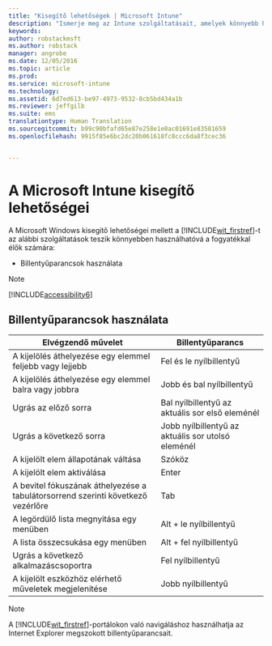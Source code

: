 ```yaml
---
title: "Kisegítő lehetőségek | Microsoft Intune"
description: "Ismerje meg az Intune szolgáltatásait, amelyek könnyebb használatot biztosítanak a fogyatékkal élők számára."
keywords: 
author: robstackmsft
ms.author: robstack
manager: angrobe
ms.date: 12/05/2016
ms.topic: article
ms.prod: 
ms.service: microsoft-intune
ms.technology: 
ms.assetid: 6d7ed613-be97-4973-9532-8cb5bd434a1b
ms.reviewer: jeffgilb
ms.suite: ems
translationtype: Human Translation
ms.sourcegitcommit: b99c90bfafd65e87e258e1e0ac01691e83581659
ms.openlocfilehash: 9915f85e6bc2dc20b061618fc8ccc6da8f3cec36


---
```


# <a name="accessibility-features-of-microsoft-intune"></a>A Microsoft Intune kisegítő lehetőségei
A Microsoft Windows kisegítő lehetőségei mellett a [!INCLUDE[wit_firstref](./includes/wit_firstref_md.md)]-t az alábbi szolgáltatások teszik könnyebben használhatóvá a fogyatékkal élők számára:

-   Billentyűparancsok használata

> [!NOTE]
> [!INCLUDE[accessibility6](./includes/accessibility6_md.md)]

## <a name="using-keyboard-shortcuts"></a>Billentyűparancsok használata

|Elvégzendő művelet|Billentyűparancs|
|--------------|------------------------------|
|A kijelölés áthelyezése egy elemmel feljebb vagy lejjebb|Fel és le nyílbillentyű|
|A kijelölés áthelyezése egy elemmel balra vagy jobbra|Jobb és bal nyílbillentyű|
|Ugrás az előző sorra|Bal nyílbillentyű az aktuális sor első eleménél|
|Ugrás a következő sorra|Jobb nyílbillentyű az aktuális sor utolsó eleménél|
|A kijelölt elem állapotának váltása|Szóköz|
|A kijelölt elem aktiválása|Enter|
|A bevitel fókuszának áthelyezése a tabulátorsorrend szerinti következő vezérlőre|Tab|
|A legördülő lista megnyitása egy menüben|Alt + le nyílbillentyű|
|A lista összecsukása egy menüben|Alt + fel nyílbillentyű|
|Ugrás a következő alkalmazáscsoportra|Fel nyílbillentyű|
|A kijelölt eszközhöz elérhető műveletek megjelenítése|Jobb nyílbillentyű|
> [!NOTE]
> A [!INCLUDE[wit_firstref](./includes/wit_firstref_md.md)]-portálokon való navigáláshoz használhatja az Internet Explorer megszokott billentyűparancsait.



<!--HONumber=Dec16_HO1-->



